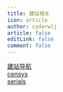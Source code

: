 ```yaml
---
title: 建站相关
icon: article
author: coderwlj
article: false
editLink: false
comment: false
---
```


[建站导航](https://admin403.com/)
<br/>
[censys](https://search.censys.io/)
<br/>
[serials](https://www.serials.ws/)
